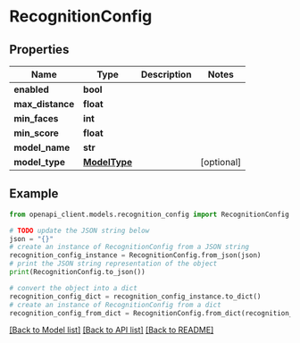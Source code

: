 # RecognitionConfig


## Properties

Name | Type | Description | Notes
------------ | ------------- | ------------- | -------------
**enabled** | **bool** |  | 
**max_distance** | **float** |  | 
**min_faces** | **int** |  | 
**min_score** | **float** |  | 
**model_name** | **str** |  | 
**model_type** | [**ModelType**](ModelType.md) |  | [optional] 

## Example

```python
from openapi_client.models.recognition_config import RecognitionConfig

# TODO update the JSON string below
json = "{}"
# create an instance of RecognitionConfig from a JSON string
recognition_config_instance = RecognitionConfig.from_json(json)
# print the JSON string representation of the object
print(RecognitionConfig.to_json())

# convert the object into a dict
recognition_config_dict = recognition_config_instance.to_dict()
# create an instance of RecognitionConfig from a dict
recognition_config_from_dict = RecognitionConfig.from_dict(recognition_config_dict)
```
[[Back to Model list]](../README.md#documentation-for-models) [[Back to API list]](../README.md#documentation-for-api-endpoints) [[Back to README]](../README.md)



